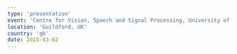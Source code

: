 ```yaml
---
type: 'presentation'
event: 'Centre for Vision, Speech and Signal Processing, University of Surrey'
location: 'Guildford, UK'
country: 'gb'
date: 2015-03-02
---
```

